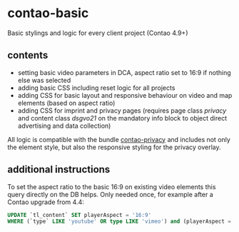 # contao-basic
Basic stylings and logic for every client project (Contao 4.9+)

## contents
* setting basic video parameters in DCA, aspect ratio set to 16:9 if nothing else was selected
* adding basic CSS including reset logic for all projects
* adding CSS for basic layout and responsive behaviour on video and map elements (based on aspect ratio)
* adding CSS for imprint and privacy pages (requires page class *privacy* and content class *dsgvo21* on the mandatory info block to object direct advertising and data collection)

All logic is compatible with the bundle [contao-privacy](https://github.com/vonheldenundgestalten/contao-privacy) and includes not only the element style, but also the responsive styling for the privacy overlay.

## additional instructions
To set the aspect ratio to the basic 16:9 on existing video elements this query directly on the DB helps. Only needed once, for example after a Contao upgrade from 4.4:
```SQL
UPDATE `tl_content` SET playerAspect = '16:9' 
WHERE (`type` LIKE 'youtube' OR type LIKE 'vimeo') and (playerAspect = 'none' OR playerAspect = '')
```
